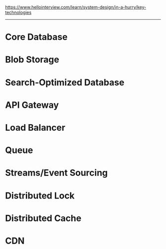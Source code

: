 https://www.hellointerview.com/learn/system-design/in-a-hurry/key-technologies

----------------

# Core Database

# Blob Storage

# Search-Optimized Database

# API Gateway

# Load Balancer

# Queue

# Streams/Event Sourcing

# Distributed Lock

# Distributed Cache

# CDN

# 